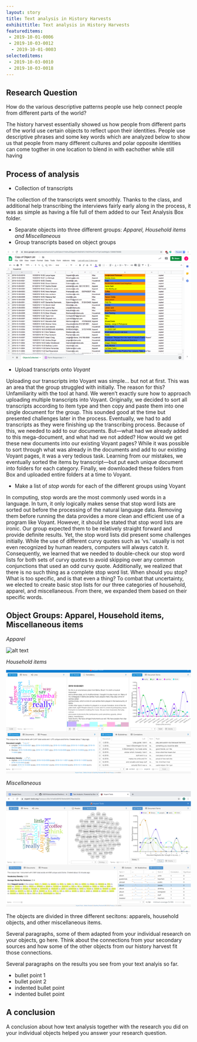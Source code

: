 ```yaml
---
layout: story
title: Text analysis in History Harvests
exhibittitle: Text analysis in History Harvests
featureditems:
 - 2019-10-01-0006
 - 2019-10-03-0012
  - 2019-10-01-0003
selecteditems:
 - 2019-10-03-0010
 - 2019-10-03-0018
---
```


## Research Question

How do the various descriptive patterns people use help connect people from different parts of the world? 

The history harvest essentially showed us how people from different parts of the world use certain objects to reflect upon their identities. 
People use descriptive phrases and some key words which are analyzed below to show us that people from many different cultures and 
polar opposite identities can come togther in one location to blend in with eachother while still having 

## Process of analysis

- Collection of transcripts

The collection of the transcripts went smoothly. Thanks to the class, and additional help transcribing the interviews fairly early along in the process, it was as simple as having a file full of them added to our Text Analysis Box folder. 

- Separate objects into three different groups: *Apparel, Household items and Miscellaneous*
- Group transcripts based on object groups

![alt text](https://github.com/H301HistoryHarvest/H301HistoryHarvest/blob/master/assets/images/ExcelScreenshot.png "Excel Screen Capture")

- Upload transcripts onto *Voyant*

Uploading our transcripts into Voyant was simple… but not at first. This was an area that the group struggled with initially. The reason for this? Unfamiliarity with the tool at hand. We weren’t exactly sure how to approach uploading multiple transcripts into Voyant. Originally, we decided to sort all transcripts according to item type and then copy and paste them into one single document for the group. This sounded good at the time but presented challenges later in the process. Eventually, we had to add transcripts as they were finishing up the transcribing process. Because of this, we needed to add to our documents. But—what had we already added to this mega-document, and what had we not added? How would we get these new documents into our existing Voyant pages? While it was possible to sort through what was already in the documents and add to our existing Voyant pages, it was a very tedious task. Learning from our mistakes, we eventually sorted the items by transcript—but put each unique document into folders for each category. Finally, we downloaded these folders from Box and uploaded entire folders at a time to Voyant.

- Make a list of *stop words* for each of the different groups using Voyant

In computing, stop words are the most commonly used words in a language. In turn, it only logically makes sense that stop word lists are sorted out before the processing of the natural language data. Removing them before running the data provides a more clean and efficient use of a program like Voyant. However, it should be stated that stop word lists are ironic. Our group expected them to be relatively straight forward and provide definite results. Yet, the stop word lists did present some challenges initially. While the use of different curvy quotes such as ‘vs.’ usually is not even recognized by human readers, computers will always catch it. Consequently, we learned that we needed to double-check our stop word lists for both sets of curvy quotes to avoid skipping over any common conjunctions that used an odd curvy quote. Additionally, we realized that there is no such thing as a complete stop word list. When should you stop? What is too specific, and is that even a thing? To combat that uncertainty, we elected to create basic stop lists for our three categories of household, apparel, and miscellaneous. From there, we expanded them based on their specific words.

## Object Groups: Apparel, Household items, Miscellaneous items

*Apparel*

![alt text](https://h301historyharvest.github.io/H301HistoryHarvest/assets/images/voyant.png "Voyant Screen Capture")

*Household items*

![alt text](https://github.com/H301HistoryHarvest/H301HistoryHarvest/blob/master/assets/images/HouseholdScreenshot.png "Voyant Screen Capture")

*Miscellaneous*

![alt text](https://github.com/H301HistoryHarvest/H301HistoryHarvest/blob/master/assets/images/voyant%20screenshot.png "Voyant Screen Capture") 

The objects are divided in three different secitons: apparels, household objects, and other miscellaneous items. 

Several paragraphs, some of them adapted from your individual research on your objects, go here. Think about the connections from your secondary sources and how some of the other objects from our history harvest fit those connections.

Several paragraphs on the results you see from your text analyis so far.

- bullet point 1 
- bullet point 2
 - indented bullet point
 - indented bullet point


## A conclusion

A conclusion about how text analysis together with the research you did on your individual objects helped you answer your research question.

